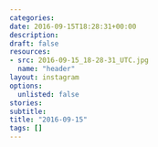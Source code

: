 ```yaml
---
categories:
date: 2016-09-15T18:28:31+00:00
description:
draft: false
resources:
- src: 2016-09-15_18-28-31_UTC.jpg
  name: "header"
layout: instagram
options:
  unlisted: false
stories:
subtitle:
title: "2016-09-15"
tags: []
---
```


 
